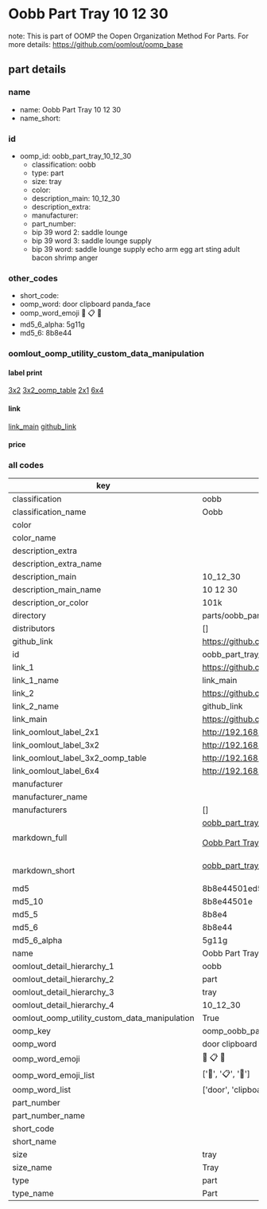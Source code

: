 # Oobb Part Tray 10 12 30  

note: This is part of OOMP the Oopen Organization Method For Parts. For more details: https://github.com/oomlout/oomp_base

##  part details





### name
* name: Oobb Part Tray 10 12 30
* name_short: 
### id
* oomp_id: oobb_part_tray_10_12_30
  * classification: oobb
  * type: part
  * size: tray
  * color: 
  * description_main: 10_12_30
  * description_extra: 
  * manufacturer: 
  * part_number: 
  * bip 39 word 2: saddle lounge
  * bip 39 word 3: saddle lounge supply
  * bip 39 word: saddle lounge supply echo arm egg art sting adult bacon shrimp anger

### other_codes
* short_code: 
* oomp_word: door clipboard panda_face
* oomp_word_emoji :door: :clipboard: :panda_face:
* md5_6_alpha: 5g11g
* md5_6: 8b8e44






### oomlout_oomp_utility_custom_data_manipulation
#### label print
[3x2](http://192.168.1.245:1112/?label=oomp%205g11g)
[3x2_oomp_table](http://192.168.1.107:1112/?label=oomp%205g11g)
[2x1](http://192.168.1.242:1112/?label=oomp%205g11g)
[6x4](http://192.168.1.55:1112/?label=oomp%205g11g)    

#### link

[link_main](https://github.com/oomlout/oomlout_oomp_current_version_messy/tree/main/parts/oobb_part_tray_10_12_30) [github_link](https://github.com/oomlout/oomlout_oomp_part_src/tree/main/parts/oobb_part_tray_10_12_30)                             

#### price







### all codes 
| key | value |  
| --- | --- |  
| classification | oobb |  
| classification_name | Oobb |  
| color |  |  
| color_name |  |  
| description_extra |  |  
| description_extra_name |  |  
| description_main | 10_12_30 |  
| description_main_name | 10 12 30 |  
| description_or_color | 101k |  
| directory | parts/oobb_part_tray_10_12_30 |  
| distributors | [] |  
| github_link | https://github.com/oomlout/oomlout_oomp_part_src/tree/main/parts/oobb_part_tray_10_12_30 |  
| id | oobb_part_tray_10_12_30 |  
| link_1 | https://github.com/oomlout/oomlout_oomp_current_version_messy/tree/main/parts/oobb_part_tray_10_12_30 |  
| link_1_name | link_main |  
| link_2 | https://github.com/oomlout/oomlout_oomp_part_src/tree/main/parts/oobb_part_tray_10_12_30 |  
| link_2_name | github_link |  
| link_main | https://github.com/oomlout/oomlout_oomp_current_version_messy/tree/main/parts/oobb_part_tray_10_12_30 |  
| link_oomlout_label_2x1 | http://192.168.1.242:1112/?label=oomp%205g11g |  
| link_oomlout_label_3x2 | http://192.168.1.245:1112/?label=oomp%205g11g |  
| link_oomlout_label_3x2_oomp_table | http://192.168.1.107:1112/?label=oomp%205g11g |  
| link_oomlout_label_6x4 | http://192.168.1.55:1112/?label=oomp%205g11g |  
| manufacturer |  |  
| manufacturer_name |  |  
| manufacturers | [] |  
| markdown_full | [oobb_part_tray_10_12_30](https://github.com/oomlout/oomlout_oomp_current_version_messy/tree/main/parts/oobb_part_tray_10_12_30)<br>[](https://github.com/oomlout/oomlout_oomp_current_version_messy/tree/main/parts/oobb_part_tray_10_12_30)<br>[Oobb Part Tray 10 12 30](https://github.com/oomlout/oomlout_oomp_current_version_messy/tree/main/parts/oobb_part_tray_10_12_30)<br><br> |  
| markdown_short | [oobb_part_tray_10_12_30](https://github.com/oomlout/oomlout_oomp_current_version_messy/tree/main/parts/oobb_part_tray_10_12_30)<br><br> |  
| md5 | 8b8e44501ed5e1991b05d45fb3a115ee |  
| md5_10 | 8b8e44501e |  
| md5_5 | 8b8e4 |  
| md5_6 | 8b8e44 |  
| md5_6_alpha | 5g11g |  
| name | Oobb Part Tray 10 12 30 |  
| oomlout_detail_hierarchy_1 | oobb |  
| oomlout_detail_hierarchy_2 | part |  
| oomlout_detail_hierarchy_3 | tray |  
| oomlout_detail_hierarchy_4 | 10_12_30 |  
| oomlout_oomp_utility_custom_data_manipulation | True |  
| oomp_key | oomp_oobb_part_tray_10_12_30 |  
| oomp_word | door clipboard panda_face |  
| oomp_word_emoji | :door: :clipboard: :panda_face: |  
| oomp_word_emoji_list | [':door:', ':clipboard:', ':panda_face:'] |  
| oomp_word_list | ['door', 'clipboard', 'panda_face'] |  
| part_number |  |  
| part_number_name |  |  
| short_code |  |  
| short_name |  |  
| size | tray |  
| size_name | Tray |  
| type | part |  
| type_name | Part |  
